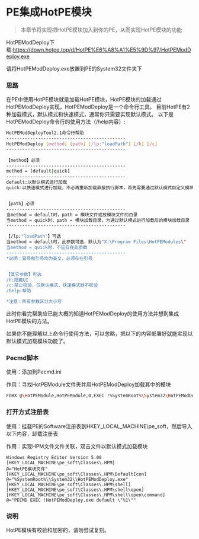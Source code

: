 # PE集成HotPE模块
> 本章节将实现把HotPE模块加入到你的PE，从而实现HotPE模块的功能

HotPEModDeploy下载:https://down.hotpe.top/d/HotPE%E6%A8%A1%E5%9D%97/HotPEModDeploy.exe

请将HotPEModDeploy.exe放置到PE的System32文件夹下

### 思路
在PE中使用HotPE模块就是加载HotPE模块，HotPE模块的加载通过HotPEModDeploy实现，HotPEModDeploy是一个命令行工具。
目前HotPE有2种加载模式，默认模式和快速模式，通常你只需要实现默认模式。
以下是HotPEModDeploy命令行的使用方法（/help内容）:
```bash
HotPEModDeployTool2.1命令行帮助
---------------------------------------------
HotPEModDeploy [method] [path] [/lp:"loadPath"] [/h] [/c]
---------------------------------------------

【method】必须
---------------------------------------------
method = [default|quick]
---------------------------------------------
default:以默认模式进行加载
quick:以快速模式进行加载，不必再重新加载直接执行脚本，首先需要通过默认模式自定义模块加载目录进行加载


【path】必须
---------------------------------------------
当method = default时，path = 模块文件或放模块文件的目录
当method = quick时，path = 模块加载目录，为通过默认模式进行加载后的模块加载目录
---------------------------------------------

【/lp:"loadPath"】可选
当method = default时，此参数可选，默认为"X:\Program Files\HotPEModules\"
当method = quick时，不应存在此参数
---------------------------------------------
*说明：冒号和引号均为英文，必须存在引号


【其它参数】可选
/h:隐藏UI
/c:禁止校验，仅默认模式，快速模式默不校验
/help:帮助

*注意：所有参数区分大小写
```
此时你看完帮助应已能大概的知道HotPEModDeploy的使用方法并想到集成HotPE模块的方法。

如果你不能理解以上命令行使用方法，可以忽略，把以下的内容部署好就能实现以默认模式加载模块功能了。

### Pecmd脚本
使用：添加到Pecmd.ini

作用：寻找HotPEModule文件夹并用HotPEModDeploy加载其中的模块
```bash
FORX @\HotPEModule,HotPEModule,0,EXEC !%SystemRoot%\System32\HotPEModDeploy.exe default %HotPEModule%
```

### 打开方式注册表
使用：挂载PE的Software注册表到HKEY_LOCAL_MACHINE\pe_soft，然后导入以下内容，卸载注册表

作用：实现HPM文件文件关联，双击文件以默认模式加载模块
```
Windows Registry Editor Version 5.00
[HKEY_LOCAL_MACHINE\pe_soft\Classes\.HPM]
@="HotPE模块文件"
[HKEY_LOCAL_MACHINE\pe_soft\Classes\.HPM\DefaultIcon]
@="%SystemRoot%\\System32\\HotPEModDeploy.exe"
[HKEY_LOCAL_MACHINE\pe_soft\Classes\.HPM\shell]
[HKEY_LOCAL_MACHINE\pe_soft\Classes\.HPM\shell\open]
[HKEY_LOCAL_MACHINE\pe_soft\Classes\.HPM\shell\open\command]
@="PECMD EXEC !HotPEModDeploy.exe default \"%1\""
```
### 说明
HotPE模块有校验和加密的，请勿尝试复刻。
